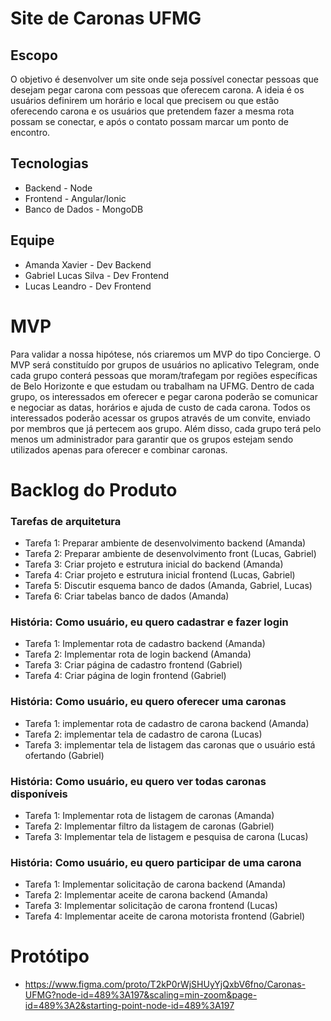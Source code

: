 # Site de Caronas UFMG

## Escopo
O objetivo é desenvolver um site onde seja possível conectar pessoas que desejam pegar carona com pessoas que oferecem carona. A ideia é os usuários definirem um horário e local que precisem ou que estão oferecendo carona e os usuários que pretendem fazer a mesma rota possam se conectar, e após o contato possam marcar um ponto de encontro.

## Tecnologias
 * Backend - Node
 * Frontend - Angular/Ionic 
 * Banco de Dados - MongoDB

## Equipe
 * Amanda Xavier - Dev Backend 
 * Gabriel Lucas Silva - Dev Frontend
 * Lucas Leandro - Dev Frontend

# MVP
Para validar a nossa hipótese, nós criaremos um MVP do tipo Concierge. O MVP será constituído por grupos de usuários no aplicativo Telegram, onde cada grupo conterá pessoas que moram/trafegam por regiões específicas de Belo Horizonte e que estudam ou trabalham na UFMG. Dentro de cada grupo, os interessados em oferecer e pegar carona poderão se comunicar e negociar as datas, horários e ajuda de custo de cada carona. Todos os interessados poderão acessar os grupos através de um convite, enviado por membros que já pertecem aos grupo. Além disso, cada grupo terá pelo menos um administrador para garantir que os grupos estejam sendo utilizados apenas para oferecer e combinar caronas. 

# Backlog do Produto
###  Tarefas de arquitetura
* Tarefa 1: Preparar ambiente de desenvolvimento backend (Amanda)
* Tarefa 2: Preparar ambiente de desenvolvimento front (Lucas, Gabriel)
* Tarefa 3: Criar projeto e estrutura inicial do backend (Amanda)
* Tarefa 4: Criar projeto e estrutura inicial frontend (Lucas, Gabriel)
* Tarefa 5: Discutir esquema banco de dados (Amanda, Gabriel, Lucas)
* Tarefa 6: Criar tabelas banco de dados (Amanda)

###  História: Como usuário, eu quero cadastrar e fazer login
* Tarefa 1: Implementar rota de cadastro backend (Amanda)
* Tarefa 2: Implementar rota de login backend (Amanda)    
* Tarefa 3: Criar página de cadastro frontend (Gabriel)
* Tarefa 4: Criar página de login frontend (Gabriel)

###  História: Como usuário, eu quero oferecer uma caronas
* Tarefa 1: implementar rota de cadastro de carona backend (Amanda)
* Tarefa 2: implementar tela de cadastro de carona (Lucas) 
* Tarefa 3: implementar tela de listagem das caronas que o usuário está ofertando (Gabriel)

###  História: Como usuário, eu quero ver todas caronas disponíveis
* Tarefa 1: Implementar rota de listagem de caronas (Amanda) 
* Tarefa 2: Implementar filtro da listagem de caronas (Gabriel)
* Tarefa 3: Implementar tela de listagem e pesquisa de carona (Lucas)

###  História: Como usuário, eu quero participar de uma carona
* Tarefa 1: Implementar solicitação de carona backend (Amanda)
* Tarefa 2: Implementar aceite de carona backend (Amanda)
* Tarefa 3: Implementar solicitação de carona frontend (Lucas)
* Tarefa 4: Implementar aceite de carona motorista frontend (Gabriel)




 # Protótipo
 * https://www.figma.com/proto/T2kP0rWjSHUyYjQxbV6fno/Caronas-UFMG?node-id=489%3A197&scaling=min-zoom&page-id=489%3A2&starting-point-node-id=489%3A197
